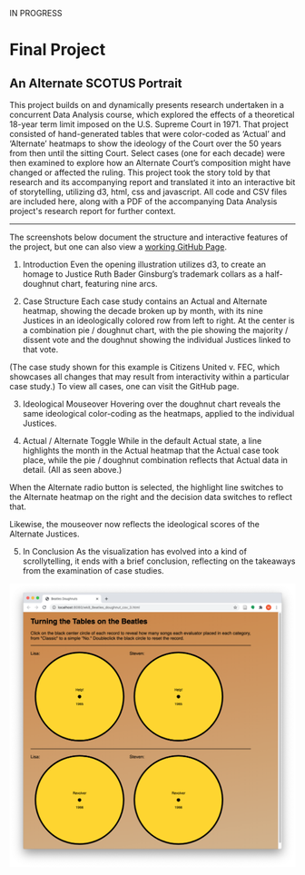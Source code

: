 IN PROGRESS



Final Project
======================
An Alternate SCOTUS Portrait 
------------------------
This project builds on and dynamically presents research undertaken in a concurrent Data Analysis course, which explored the effects of a theoretical 18-year term limit imposed on the U.S. Supreme Court in 1971. That project consisted of hand-generated tables that were color-coded as ‘Actual’ and ‘Alternate’ heatmaps to show the ideology of the Court over the 50 years from then until the sitting Court. Select cases (one for each decade) were then examined to explore how an Alternate Court’s composition might have changed or affected the ruling. This project took the story told by that research and its accompanying report and translated it into an interactive bit of storytelling, utilizing d3, html, css and javascript. All code and CSV files are included here, along with a PDF of the accompanying Data Analysis project's research report for further context.

------------------------
The screenshots below document the structure and interactive features of the project, but one can also view a [working GitHub Page](https://michaellkelly.github.io/MichaelKelly-ProgVisFA20/SCOTUS/).


1. Introduction
Even the opening illustration utilizes d3, to create an homage to Justice Ruth Bader Ginsburg’s trademark collars as a half-doughnut chart, featuring nine arcs.


2. Case Structure
Each case study contains an Actual and Alternate heatmap, showing the decade broken up by month, with its nine Justices in an ideologically colored row from left to right. At the center is a combination pie / doughnut chart, with the pie showing the majority / dissent vote and the doughnut showing the individual Justices linked to that vote.

(The case study shown for this example is Citizens United v. FEC, which showcases all changes that may result from interactivity within a particular case study.) To view all cases, one can visit the GitHub page.


3. Ideological Mouseover
Hovering over the doughnut chart reveals the same ideological color-coding as the heatmaps, applied to the individual Justices.


4. Actual / Alternate Toggle
While in the default Actual state, a line highlights the month in the Actual heatmap that the Actual case took place, while the pie / doughnut combination reflects that Actual data in detail. (All as seen above.)

When the Alternate radio button is selected, the highlight line switches to the Alternate heatmap on the right and the decision data switches to reflect that.

Likewise, the mouseover now reflects the ideological scores of the Alternate Justices.

5. In Conclusion
As the visualization has evolved into a kind of scrollytelling, it ends with a brief conclusion, reflecting on the takeaways from the examination of case studies.


![Wk8_Screenshot_1_MKelly.png](/WK8-Projects/Wk8_Screenshot_1_MKelly.png "MKelly_Beatles_Screenshot1")

